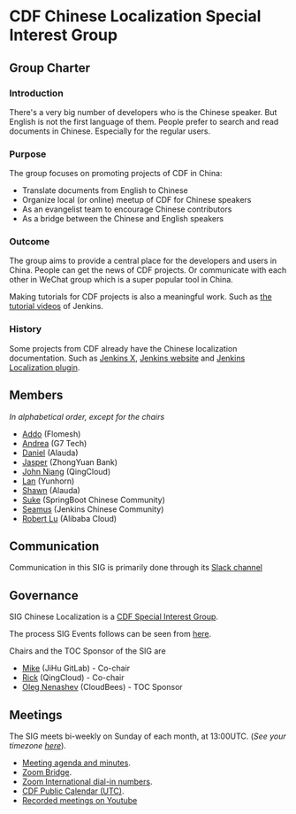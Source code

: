 # CDF Chinese Localization Special Interest Group

## Group Charter

### Introduction

There's a very big number of developers who is the Chinese speaker. But English is not the first language of them. People prefer to search and read documents in Chinese. Especially for the regular users.

### Purpose

The group focuses on promoting projects of CDF in China:
- Translate documents from English to Chinese
- Organize local (or online) meetup of CDF for Chinese speakers
- As an evangelist team to encourage Chinese contributors
- As a bridge between the Chinese and English speakers

### Outcome

The group aims to provide a central place for the developers and users in China. People can get the news of CDF projects. Or communicate with each other in WeChat group which is a super popular tool in China.

Making tutorials for CDF projects is also a meaningful work. Such as [the tutorial videos](https://www.bilibili.com/video/BV1fp4y1r7Dd) of Jenkins.

### History

Some projects from CDF already have the Chinese localization documentation. Such as [Jenkins X](https://github.com/jenkins-x/jx-docs/tree/main/content/zh), [Jenkins website](https://github.com/jenkins-infra/cn.jenkins.io) and [Jenkins Localization plugin](https://github.com/jenkinsci/localization-zh-cn-plugin).

## Members

*In alphabetical order, except for the chairs*
* [Addo](https://github.com/addozhang) (Flomesh)
* [Andrea](https://github.com/andreafy) (G7 Tech)
* [Daniel](https://github.com/danielfbm) (Alauda)
* [Jasper](https://github.com/yuezhuangshi) (ZhongYuan Bank)
* [John Niang](https://github.com/JohnNiang) (QingCloud)
* [Lan](https://github.com/liangyuanpeng) (Yunhorn)
* [Shawn](https://github.com/chengjingtao) (Alauda)
* [Suke](https://github.com/wangsrGit119) (SpringBoot Chinese Community)
* [Seamus](https://github.com/yJunS) (Jenkins Chinese Community)
* [Robert Lu](https://github.com/robberphex) (Alibaba Cloud)

## Communication

Communication in this SIG is primarily done through its [Slack channel](https://cdeliveryfdn.slack.com/archives/C028R8G6NRE)

## Governance

SIG Chinese Localization is a [CDF Special Interest Group](https://github.com/cdfoundation/toc/tree/master/sigs).

The process SIG Events follows can be seen from [here](https://github.com/cdfoundation/toc/blob/master/GROUPS.md#sigs).

Chairs and the TOC Sponsor of the SIG are

* [Mike](https://github.com/majinghe) (JiHu GitLab) - Co-chair
* [Rick](https://github.com/linuxsuren/) (QingCloud) - Co-chair
* [Oleg Nenashev](https://github.com/oleg-nenashev) (CloudBees) - TOC Sponsor

## Meetings

The SIG meets bi-weekly on Sunday of each month, at 13:00UTC. (*See your timezone [here](https://time.is/1pm_in_UTC)*).

- [Meeting agenda and minutes](./docs/meetings.md).
- [Zoom Bridge](TBD).
- [Zoom International dial-in numbers](https://zoom.us/zoomconference).
- [CDF Public Calendar (UTC)](https://calendar.google.com/calendar/u/0/embed?src=linuxfoundation.org_mhf0kmgedn67ihni8r129avp24@group.calendar.google.com&ctz=UTC).
- [Recorded meetings on Youtube](TBD)

